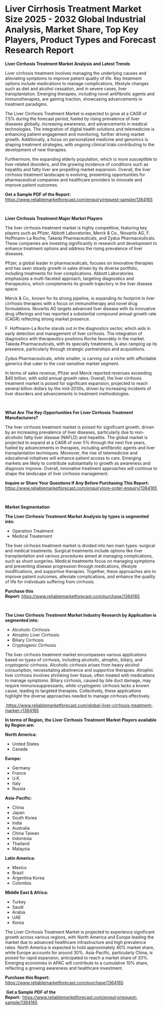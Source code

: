 <p><h1>Liver Cirrhosis Treatment Market Size 2025 - 2032 Global Industrial Analysis, Market Share, Top Key Players, Product Types and Forecast Research Report</h1></p><p><strong>Liver Cirrhosis Treatment Market Analysis and Latest Trends</strong></p>
<p><p>Liver cirrhosis treatment involves managing the underlying causes and alleviating symptoms to improve patient quality of life. Key treatment options include medications to manage complications, lifestyle changes such as diet and alcohol cessation, and in severe cases, liver transplantation. Emerging therapies, including novel antifibrotic agents and immunotherapies, are gaining traction, showcasing advancements in treatment paradigms.</p><p>The Liver Cirrhosis Treatment Market is expected to grow at a CAGR of 7.5% during the forecast period, fueled by rising prevalence of liver diseases globally, increasing awareness, and advancements in medical technologies. The integration of digital health solutions and telemedicine is enhancing patient engagement and monitoring, further driving market growth. Additionally, a focus on personalized medicine and genomics is shaping treatment strategies, with ongoing clinical trials contributing to the development of new therapies.</p><p>Furthermore, the expanding elderly population, which is more susceptible to liver-related disorders, and the growing incidence of conditions such as hepatitis and fatty liver are propelling market expansion. Overall, the liver cirrhosis treatment landscape is evolving, presenting opportunities for pharmaceutical companies and healthcare providers to innovate and improve patient outcomes.</p></p>
<p><strong>Get a Sample PDF of the Report:&nbsp;</strong> <a href="https://www.reliablemarketforecast.com/enquiry/request-sample/1364165?utm_campaign=1102&utm_medium=2&utm_source=Github&utm_content=ia&utm_term=13042025&utm_id=liver-cirrhosis-treatment">https://www.reliablemarketforecast.com/enquiry/request-sample/1364165</a></p>
<p>&nbsp;</p>
<p><strong>Liver Cirrhosis Treatment Major Market Players</strong></p>
<p><p>The liver cirrhosis treatment market is highly competitive, featuring key players such as Pfizer, Abbott Laboratories, Merck & Co., Novartis AG, F. Hoffmann-La Roche, Takeda Pharmaceuticals, and Zydus Pharmaceuticals. These companies are investing significantly in research and development to enhance treatment options and address the rising prevalence of liver diseases.</p><p>Pfizer, a global leader in pharmaceuticals, focuses on innovative therapies and has seen steady growth in sales driven by its diverse portfolio, including treatments for liver complications. Abbott Laboratories emphasizes a multi-faceted approach, targeting diagnostics and therapeutics, which complements its growth trajectory in the liver disease space.</p><p>Merck & Co., known for its strong pipeline, is expanding its footprint in liver cirrhosis therapies with a focus on immunotherapy and novel drug formulations. Novartis AG targets advanced liver disease with its innovative drug offerings and has reported a substantial compound annual growth rate (CAGR) reflecting strong market presence.</p><p>F. Hoffmann-La Roche stands out in the diagnostics sector, which aids in early detection and management of liver cirrhosis. The integration of diagnostics with therapeutics positions Roche favorably in the market. Takeda Pharmaceuticals, with its specialty treatments, is also ramping up its presence, particularly through strategic partnerships and acquisitions.</p><p>Zydus Pharmaceuticals, while smaller, is carving out a niche with affordable generics that cater to the cost-sensitive market segment. </p><p>In terms of sales revenue, Pfizer and Merck reported revenues exceeding $40 billion, with solid annual growth rates. Overall, the liver cirrhosis treatment market is poised for significant expansion, projected to reach several billion dollars by the mid-2030s, driven by increasing incidents of liver disorders and advancements in treatment methodologies.</p></p>
<p>&nbsp;</p>
<p><strong>What Are The Key Opportunities For Liver Cirrhosis Treatment Manufacturers?</strong></p>
<p><p>The liver cirrhosis treatment market is poised for significant growth, driven by an increasing prevalence of liver diseases, particularly due to non-alcoholic fatty liver disease (NAFLD) and hepatitis. The global market is projected to expand at a CAGR of over 5% through the next five years, fueled by advancements in therapies, including antifibrotic agents and liver transplantation techniques. Moreover, the rise of telemedicine and educational initiatives will enhance patient access to care. Emerging markets are likely to contribute substantially to growth as awareness and diagnosis improve. Overall, innovative treatment approaches will continue to shape the landscape of liver cirrhosis management.</p></p>
<p><strong>Inquire or Share Your Questions If Any Before Purchasing This Report:</strong> <a href="https://www.reliablemarketforecast.com/enquiry/pre-order-enquiry/1364165?utm_campaign=1102&utm_medium=2&utm_source=Github&utm_content=ia&utm_term=13042025&utm_id=liver-cirrhosis-treatment">https://www.reliablemarketforecast.com/enquiry/pre-order-enquiry/1364165</a></p>
<p>&nbsp;</p>
<p><strong>Market Segmentation</strong></p>
<p><strong>The Liver Cirrhosis Treatment Market Analysis by types is segmented into:</strong></p>
<p><ul><li>Operation Treatment</li><li>Medical Treatement</li></ul></p>
<p><p>The liver cirrhosis treatment market is divided into two main types: surgical and medical treatments. Surgical treatments include options like liver transplantation and various procedures aimed at managing complications, such as shunt surgeries. Medical treatments focus on managing symptoms and preventing disease progression through medications, lifestyle modifications, and supportive therapies. Together, these approaches aim to improve patient outcomes, alleviate complications, and enhance the quality of life for individuals suffering from cirrhosis.</p></p>
<p><strong>Purchase this Report:&nbsp;</strong><a href="https://www.reliablemarketforecast.com/purchase/1364165?utm_campaign=1102&utm_medium=2&utm_source=Github&utm_content=ia&utm_term=13042025&utm_id=liver-cirrhosis-treatment">https://www.reliablemarketforecast.com/purchase/1364165</a></p>
<p>&nbsp;</p>
<p><strong>The Liver Cirrhosis Treatment Market Industry Research by Application is segmented into:</strong></p>
<p><ul><li>Alcoholic Cirrhosis</li><li>Atrophic Liver Cirrhosis</li><li>Biliary Cirrhosis</li><li>Cryptogenic Cirrhosis</li></ul></p>
<p><p>The liver cirrhosis treatment market encompasses various applications based on types of cirrhosis, including alcoholic, atrophic, biliary, and cryptogenic cirrhosis. Alcoholic cirrhosis arises from heavy alcohol consumption, necessitating abstinence and supportive therapies. Atrophic liver cirrhosis involves shrinking liver tissue, often treated with medications to manage symptoms. Biliary cirrhosis, caused by bile duct damage, may require immunosuppressants, while cryptogenic cirrhosis lacks a known cause, leading to targeted therapies. Collectively, these applications highlight the diverse approaches needed to manage cirrhosis effectively.</p></p>
<p><a href="https://www.reliablemarketforecast.com/global-liver-cirrhosis-treatment-market-r1364165?utm_campaign=1102&utm_medium=2&utm_source=Github&utm_content=ia&utm_term=13042025&utm_id=liver-cirrhosis-treatment">&nbsp;https://www.reliablemarketforecast.com/global-liver-cirrhosis-treatment-market-r1364165</a></p>
<p><strong>In terms of Region, the Liver Cirrhosis Treatment Market Players available by Region are:</strong></p>
<p>
    <p> <strong> North America: </strong>
        <ul>
            <li>United States</li>
            <li>Canada</li>
        </ul>
        </p> 
    <p> <strong> Europe: </strong>
        <ul>
            <li>Germany</li>
            <li>France</li>
            <li>U.K.</li>
            <li>Italy</li>
            <li>Russia</li>
        </ul>
        </p> 
    <p> <strong> Asia-Pacific: </strong>
        <ul>
            <li>China</li>
            <li>Japan</li>
            <li>South Korea</li>
            <li>India</li>
            <li>Australia</li>
            <li>China Taiwan</li>
            <li>Indonesia</li>
            <li>Thailand</li>
            <li>Malaysia</li>
        </ul>
        </p> 
    <p> <strong> Latin America: </strong>
        <ul>
            <li>Mexico</li>
            <li>Brazil</li>
            <li>Argentina Korea</li>
            <li>Colombia</li>
        </ul>
        </p> 
    <p> <strong> Middle East & Africa: </strong>
        <ul>
            <li>Turkey</li>
            <li>Saudi</li>
            <li>Arabia</li>
            <li>UAE</li>
            <li>Korea</li>
        </ul>
    </p>
    </p>
<p><p>The Liver Cirrhosis Treatment Market is projected to experience significant growth across various regions, with North America and Europe leading the market due to advanced healthcare infrastructure and high prevalence rates. North America is expected to hold approximately 40% market share, while Europe accounts for around 30%. Asia-Pacific, particularly China, is poised for rapid expansion, anticipated to reach a market share of 20%. Emerging economies in APAC will contribute to a cumulative 10% share, reflecting a growing awareness and healthcare investment.</p></p>
<p><strong>Purchase this Report: </strong><a href="https://www.reliablemarketforecast.com/purchase/1364165?utm_campaign=1102&utm_medium=2&utm_source=Github&utm_content=ia&utm_term=13042025&utm_id=liver-cirrhosis-treatment">https://www.reliablemarketforecast.com/purchase/1364165</a></p>
<p>&nbsp;<strong>Get a Sample PDF of the Report:&nbsp;&nbsp;</strong><a href="https://www.reliablemarketforecast.com/enquiry/request-sample/1364165?utm_campaign=1102&utm_medium=2&utm_source=Github&utm_content=ia&utm_term=13042025&utm_id=liver-cirrhosis-treatment">https://www.reliablemarketforecast.com/enquiry/request-sample/1364165</a></p>
<p><strong></strong></p>
<p><p></p><p></p><p></p></p>